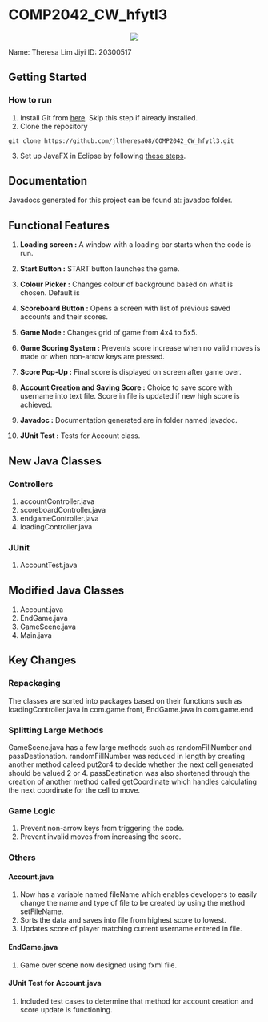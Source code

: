 # COMP2042_CW_hfytl3
<p align = "center"><img src="https://2.bp.blogspot.com/-q90ZiNns-uo/W23zvqkJrMI/AAAAAAAADt8/FepWnFUxmC8dB8ehodct_akE_-WS2VpfQCLcBGAs/s1600/JavaFX_Logo.png"></p>
Name: Theresa Lim Jiyi
ID: 20300517

## Getting Started
### How to run
1. Install Git from [here](https://git-scm.com/downloads). Skip this step if already installed.
2. Clone the repository
```
git clone https://github.com/jltheresa08/COMP2042_CW_hfytl3.git
```
3. Set up JavaFX in Eclipse by following [these steps](https://www.cs.umd.edu/eclipse/javafx/).

## Documentation
Javadocs generated for this project can be found at: javadoc folder.

## Functional Features
1. **Loading screen :**
A window with a loading bar starts when the code is run.

2. **Start Button :**
START button launches the game.

3. **Colour Picker :**
Changes colour of background based on what is chosen. Default is

4. **Scoreboard Button :**
Opens a screen with list of previous saved accounts and their scores.

5. **Game Mode :**
Changes grid of game from 4x4 to 5x5.

6. **Game Scoring System :**
Prevents score increase when no valid moves is made or when non-arrow keys are pressed.

7. **Score Pop-Up :**
Final score is displayed on screen after game over.

8. **Account Creation and Saving Score :**
Choice to save score with username into text file. Score in file is updated if new high score is achieved.

9. **Javadoc :**
Documentation generated are in folder named javadoc.

10. **JUnit Test :**
Tests for Account class.

## New Java Classes
### Controllers
1. accountController.java
2. scoreboardController.java
3. endgameController.java
4. loadingController.java

### JUnit
1. AccountTest.java

## Modified Java Classes
1. Account.java
2. EndGame.java
3. GameScene.java
4. Main.java

## Key Changes
### Repackaging
The classes are sorted into packages based on their functions such as loadingController.java in com.game.front, EndGame.java in com.game.end.

### Splitting Large Methods
GameScene.java has a few large methods such as randomFillNumber and passDestionation.
randomFillNumber was reduced in length by creating another method caleed put2or4 to decide whether the next cell generated should be valued 2 or 4.
passDestination was also shortened through the creation of another method called getCoordinate which handles calculating the next coordinate for the cell to move.

### Game Logic
1. Prevent non-arrow keys from triggering the code.
2. Prevent invalid moves from increasing the score.

### Others
#### Account.java 
1. Now has a variable named fileName which enables developers to easily change the name and type of file to be created by using the method setFileName.
2. Sorts the data and saves into file from highest score to lowest.
3. Updates score of player matching current username entered in file.

#### EndGame.java
1. Game over scene now designed using fxml file.

#### JUnit Test for Account.java
1. Included test cases to determine that method for account creation and score update is functioning.
